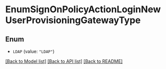# EnumSignOnPolicyActionLoginNewUserProvisioningGatewayType

## Enum


* `LDAP` (value: `"LDAP"`)


[[Back to Model list]](../README.md#documentation-for-models) [[Back to API list]](../README.md#documentation-for-api-endpoints) [[Back to README]](../README.md)


